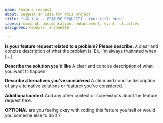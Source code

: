 ```yaml
---
name: Feature request
about: Suggest an idea for this project
title: "[vX.X.X -- FEATURE REQUEST] : Your title here"
labels: command, documentation, enhancement, event, utilities
assignees: C0dex73, Shaden919

---
```


**Is your feature request related to a problem? Please describe.**
A clear and concise description of what the problem is. Ex. I'm always frustrated when [...]

**Describe the solution you'd like**
A clear and concise description of what you want to happen.

**Describe alternatives you've considered**
A clear and concise description of any alternative solutions or features you've considered.

**Additional context**
Add any other context or screenshots about the feature request here.

**OPTIONAL**
are you feeling okay with coding this feature yourself or would you someone else to do it ?
